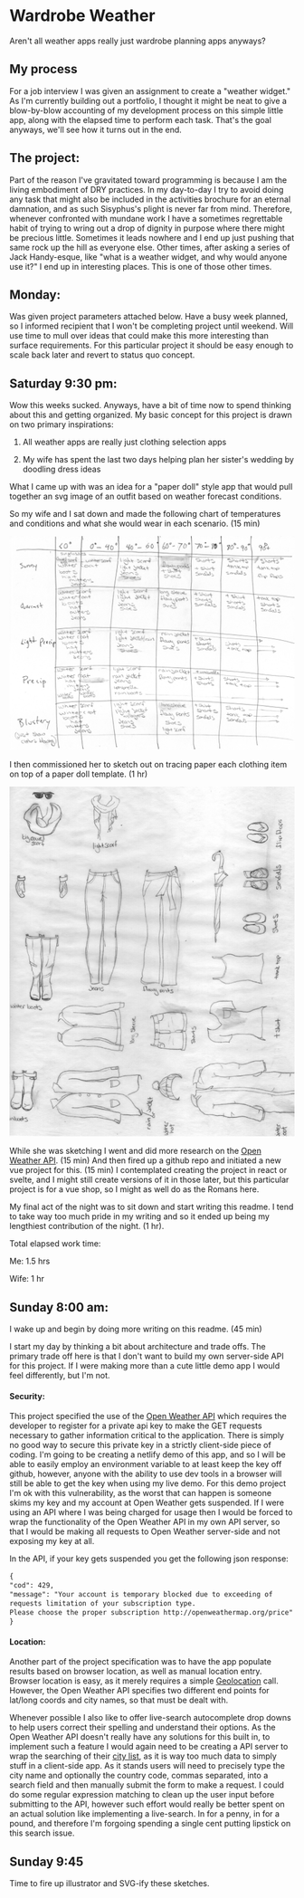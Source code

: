 # Wardrobe Weather

Aren't all weather apps really just wardrobe planning apps anyways?

## My process

For a job interview I was given an assignment to create a "weather widget." As I'm currently building out a portfolio, I thought it might be neat to give a blow-by-blow accounting of my development process on this simple little app, along with the elapsed time to perform each task. That's the goal anyways, we'll see how it turns out in the end.

## The project:

Part of the reason I've gravitated toward programming is because I am the living embodiment of DRY practices. In my day-to-day I try to avoid doing any task that might also be included in the activities brochure for an eternal damnation, and as such Sisyphus's plight is never far from mind. Therefore, whenever confronted with mundane work I have a sometimes regrettable habit of trying to wring out a drop of dignity in purpose where there might be precious little. Sometimes it leads nowhere and I end up just pushing that same rock up the hill as everyone else. Other times, after asking a series of Jack Handy-esque, like "what is a weather widget, and why would anyone use it?" I end up in interesting places. This is one of those other times.

## Monday:

Was given project parameters attached below. Have a busy week planned, so I informed recipient that I won't be completing project until weekend. Will use time to mull over ideas that could make this more interesting than surface requirements. For this particular project it should be easy enough to scale back later and revert to status quo concept.

## Saturday 9:30 pm:

Wow this weeks sucked. Anyways, have a bit of time now to spend thinking about this and getting organized. My basic concept for this project is drawn on two primary inspirations:

1. All weather apps are really just clothing selection apps

2. My wife has spent the last two days helping plan her sister's wedding by doodling dress ideas

What I came up with was an idea for a "paper doll" style app that would pull together an svg image of an outfit based on weather forecast conditions.

So my wife and I sat down and made the following chart of temperatures and conditions and what she would wear in each scenario. (15 min)

![weather clothing chart](/screenshots/chart.jpg?raw=true)

I then commissioned her to sketch out on tracing paper each clothing item on top of a paper doll template. (1 hr)

![clothing sketches](/screenshots/tracings.jpg?raw=true)

While she was sketching I went and did more research on the [Open Weather API](https://openweathermap.org/appid). (15 min) And then fired up a github repo and initiated a new vue project for this. (15 min) I contemplated creating the project in react or svelte, and I might still create versions of it in those later, but this particular project is for a vue shop, so I might as well do as the Romans here.

My final act of the night was to sit down and start writing this readme. I tend to take way too much pride in my writing and so it ended up being my lengthiest contribution of the night. (1 hr).

Total elapsed work time:

Me: 1.5 hrs

Wife: 1 hr

## Sunday 8:00 am:

I wake up and begin by doing more writing on this readme. (45 min)

I start my day by thinking a bit about architecture and trade offs. The primary trade off here is that I don't want to build my own server-side API for this project. If I were making more than a cute little demo app I would feel differently, but I'm not.

#### Security:

This project specified the use of the [Open Weather API](https://openweathermap.org/appid) which requires the developer to register for a private api key to make the GET requests necessary to gather information critical to the application. There is simply no good way to secure this private key in a strictly client-side piece of coding. I'm going to be creating a netlify demo of this app, and so I will be able to easily employ an environment variable to at least keep the key off github, however, anyone with the ability to use dev tools in a browser will still be able to get the key when using my live demo. For this demo project I'm ok with this vulnerability, as the worst that can happen is someone skims my key and my account at Open Weather gets suspended. If I were using an API where I was being charged for usage then I would be forced to wrap the functionality of the Open Weather API in my own API server, so that I would be making all requests to Open Weather server-side and not exposing my key at all.

In the API, if your key gets suspended you get the following json response:

```
{
"cod": 429,
"message": "Your account is temporary blocked due to exceeding of requests limitation of your subscription type.
Please choose the proper subscription http://openweathermap.org/price"
}
```

#### Location:

Another part of the project specification was to have the app populate results based on browser location, as well as manual location entry. Browser location is easy, as it merely requires a simple [Geolocation](https://www.w3schools.com/html/html5_geolocation.asp) call. However, the Open Weather API specifies two different end points for lat/long coords and city names, so that must be dealt with.

Whenever possible I also like to offer live-search autocomplete drop downs to help users correct their spelling and understand their options. As the Open Weather API doesn't really have any solutions for this built in, to implement such a feature I would again need to be creating a API server to wrap the searching of their [city list](http://bulk.openweathermap.org/sample/), as it is way too much data to simply stuff in a client-side app. As it stands users will need to precisely type the city name and optionally the country code, commas separated, into a search field and then manually submit the form to make a request. I could do some regular expression matching to clean up the user input before submitting to the API, however such effort would really be better spent on an actual solution like implementing a live-search. In for a penny, in for a pound, and therefore I'm forgoing spending a single cent putting lipstick on this search issue.

## Sunday 9:45

Time to fire up illustrator and SVG-ify these sketches.
